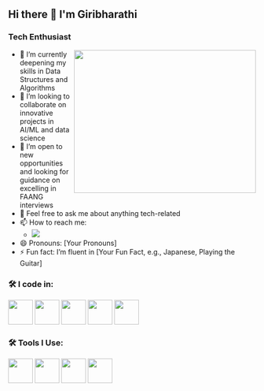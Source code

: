 ## Hi there 👋 I'm Giribharathi

### Tech Enthusiast
<img align="right" width="370" height="290" src="https://i.pinimg.com/originals/47/f0/34/47f0342cec72b800463bf003eac1257e.gif">

- 🌱 I’m currently deepening my skills in Data Structures and Algorithms
- 👯 I’m looking to collaborate on innovative projects in AI/ML and data science
- 🤔 I’m open to new opportunities and looking for guidance on excelling in FAANG interviews
- 💬 Feel free to ask me about anything tech-related
- 📫 How to reach me:
  - [<img src="https://img.shields.io/badge/LinkedIn-0077B5?style=for-the-badge&logo=linkedin&logoColor=white" />](https://www.linkedin.com/in/giribharathi-v-2524a72bb)
- 😄 Pronouns: [Your Pronouns]
- ⚡ Fun fact: I’m fluent in [Your Fun Fact, e.g., Japanese, Playing the Guitar]

### 🛠️ I code in:
<img height="50" width="50" src="https://img.icons8.com/color/48/000000/python.png" /> <img height="50" width="50" src="https://img.icons8.com/color/48/000000/java-coffee-cup-logo.png" /> <img height="50" width="50" src="https://img.icons8.com/color/48/000000/c-plus-plus-logo.png" /> <img height="50" width="50" src="https://img.icons8.com/color/48/000000/mysql-logo.png" /> <img height="50" width="50" src="https://img.icons8.com/color/48/000000/tensorflow.png" />

### 🛠️ Tools I Use:
<img height="50" width="50" src="https://img.icons8.com/color/48/000000/visual-studio-code-2019.png"/> <img height="50" width="50" src="https://img.icons8.com/color/50/000000/git.png"/> <img height="50" width="50" src="https://img.icons8.com/color/48/000000/microsoft-excel-2019.png"/> <img height="50" width="50" src="https://img.icons8.com/color/48/000000/power-bi.png"/>


